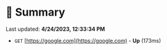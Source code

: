 # 📖 Summary
Last updated: **4/24/2023, 12:33:34 PM**

- `GET` [https://google.com](https://google.com) - **Up** (173ms)
